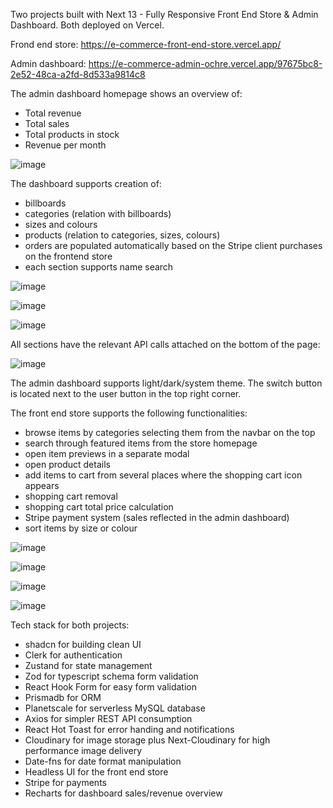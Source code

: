 Two projects built with Next 13 - Fully Responsive Front End Store & Admin Dashboard. Both deployed on Vercel. 

Frond end store: https://e-commerce-front-end-store.vercel.app/

Admin dashboard: https://e-commerce-admin-ochre.vercel.app/97675bc8-2e52-48ca-a2fd-8d533a9814c8

The admin dashboard homepage shows an overview of: 
- Total revenue
- Total sales
- Total products in stock
- Revenue per month

![image](https://github.com/LazarGerasimov/full-stack-e-commerce/assets/99253584/c99f5716-8165-4c98-8834-1117ce1b6d57)

The dashboard supports creation of: 
- billboards
- categories (relation with billboards)
- sizes and colours
- products (relation to categories, sizes, colours)
- orders are populated automatically based on the Stripe client purchases on the frontend store
- each section supports name search 

![image](https://github.com/LazarGerasimov/full-stack-e-commerce/assets/99253584/c136dc70-837f-45e9-a41c-c13760996038)

![image](https://github.com/LazarGerasimov/full-stack-e-commerce/assets/99253584/da269e2b-c8df-48ed-b390-ff80fe506a2c)

![image](https://github.com/LazarGerasimov/full-stack-e-commerce/assets/99253584/cb723a60-ad2f-40ab-9dfc-7716186102ec)

All sections have the relevant API calls attached on the bottom of the page: 

![image](https://github.com/LazarGerasimov/full-stack-e-commerce/assets/99253584/6e9c8b13-9c8b-4c29-9776-9fe568960e21)

The admin dashboard supports light/dark/system theme. The switch button is located next to the user button in the top right corner. 


The front end store supports the following functionalities: 
- browse items by categories selecting them from the navbar on the top
- search through featured items from the store homepage
- open item previews in a separate modal
- open product details
- add items to cart from several places where the shopping cart icon appears
- shopping cart removal
- shopping cart total price calculation
- Stripe payment system (sales reflected in the admin dashboard)
- sort items by size or colour

![image](https://github.com/LazarGerasimov/full-stack-e-commerce/assets/99253584/216a8284-8973-4a11-a077-35141bbe14a3)

![image](https://github.com/LazarGerasimov/full-stack-e-commerce/assets/99253584/9f91ff39-6f27-4ea3-ab30-8c687c91df7a)

![image](https://github.com/LazarGerasimov/full-stack-e-commerce/assets/99253584/0607e5cb-61ac-4e56-9b58-a857021dcda5)

![image](https://github.com/LazarGerasimov/full-stack-e-commerce/assets/99253584/fe69e382-8c1b-4922-81f3-fb631145917f)


Tech stack for both projects: 
- shadcn for building clean UI 
- Clerk for authentication 
- Zustand for state management 
- Zod for typescript schema form validation 
- React Hook Form for easy form validation
- Prismadb for ORM 
- Planetscale for serverless MySQL database
- Axios for simpler REST API consumption
- React Hot Toast for error handing and notifications
- Cloudinary for image storage plus Next-Cloudinary for high performance image delivery
- Date-fns for date format manipulation
- Headless UI for the front end store 
- Stripe for payments
- Recharts for dashboard sales/revenue overview





